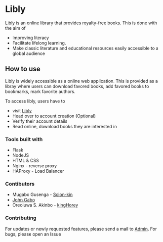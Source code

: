 # Libly

Libly is an online library that provides royalty-free books. This is done with the aim of

* Improving literacy
* Facilitate lifelong learning.
* Make classic literature and educational resources easily accessible to a global audience

## How to use
Libly is widely accessible as a online web application. This is provided as a libray where users can download favored books, add favored books to bookmarks,
mark favorite authors.

To access libly, users have to
* visit [Libly](https://libly.com)
* Head over to account creation (Optional)
* Verify their account details
* Read online, download books they are interested in

### Tools built with
* Flask
* NodeJS
* HTML & CSS
* Nginx - reverse proxy
* HAProxy - Load Balancer

### Contibutors
* Mugabo Gusenga - [Scion-kin](https://github.com/Scion-Kin)
* [John Gabo](https://github.com/GaboJohn)
* Oreoluwa S. Akinbo - [kingHorey](https://github.com/kingHorey)

### Contributing
For updates or newly requested features, please send a mail to [Admin](mailto://oreoluwaakinbo.oa@gmail.com).
For bugs, please open an Issue
